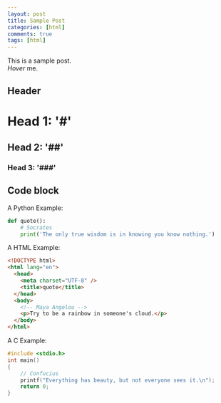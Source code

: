 ```yaml
---
layout: post
title: Sample Post
categories: [html]
comments: true
tags: [html]
---
```


This is a sample post.<br>
<dfn info="You can add extra information">Hover</dfn> me.

## Header

# Head 1: '#'

## Head 2: '##'

### Head 3: '###'

## Code block

A Python Example:

```python
def quote():
    # Socrates
    print('The only true wisdom is in knowing you know nothing.')

```

A HTML Example:

```html
<!DOCTYPE html>
<html lang="en">
  <head>
    <meta charset="UTF-8" />
    <title>quote</title>
  </head>
  <body>
    <!-- Maya Angelou -->
    <p>Try to be a rainbow in someone's cloud.</p>
  </body>
</html>
```

A C Example:

```c
#include <stdio.h>
int main()
{
    // Confucius
    printf("Everything has beauty, but not everyone sees it.\n");
    return 0;
}
```
